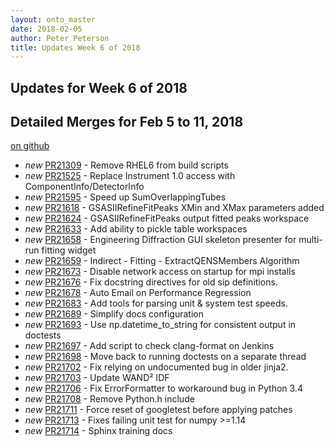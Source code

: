 ```yaml
---
layout: onto_master
date: 2018-02-05
author: Peter Peterson
title: Updates Week 6 of 2018
---
```

Updates for Week 6 of 2018
--------------------------

Detailed Merges for Feb 5 to 11, 2018
-------------------------------------
[on github](https://github.com/mantidproject/mantid/pulls?q=is%3Apr+merged%3A2018-02-06..2018-02-11)

* *new* [PR21309](https://github.com/mantidproject/mantid/pull/21309) - Remove RHEL6 from build scripts
* *new* [PR21525](https://github.com/mantidproject/mantid/pull/21525) - Replace Instrument 1.0 access with ComponentInfo/DetectorInfo
* *new* [PR21595](https://github.com/mantidproject/mantid/pull/21595) - Speed up SumOverlappingTubes
* *new* [PR21618](https://github.com/mantidproject/mantid/pull/21618) - GSASIIRefineFitPeaks XMin and XMax parameters added
* *new* [PR21624](https://github.com/mantidproject/mantid/pull/21624) - GSASIIRefineFitPeaks output fitted peaks workspace
* *new* [PR21633](https://github.com/mantidproject/mantid/pull/21633) - Add ability to pickle table workspaces
* *new* [PR21658](https://github.com/mantidproject/mantid/pull/21658) - Engineering Diffraction GUI skeleton presenter for multi-run fitting widget
* *new* [PR21659](https://github.com/mantidproject/mantid/pull/21659) - Indirect - Fitting - ExtractQENSMembers Algorithm
* *new* [PR21673](https://github.com/mantidproject/mantid/pull/21673) - Disable network access on startup for mpi installs
* *new* [PR21676](https://github.com/mantidproject/mantid/pull/21676) - Fix docstring directives for old sip definitions.
* *new* [PR21678](https://github.com/mantidproject/mantid/pull/21678) - Auto Email on Performance Regression
* *new* [PR21683](https://github.com/mantidproject/mantid/pull/21683) - Add tools for parsing unit & system test speeds.
* *new* [PR21689](https://github.com/mantidproject/mantid/pull/21689) - Simplify docs configuration
* *new* [PR21693](https://github.com/mantidproject/mantid/pull/21693) - Use np.datetime_to_string for consistent output in doctests
* *new* [PR21697](https://github.com/mantidproject/mantid/pull/21697) - Add script to check clang-format on Jenkins
* *new* [PR21698](https://github.com/mantidproject/mantid/pull/21698) - Move back to running doctests on a separate thread
* *new* [PR21702](https://github.com/mantidproject/mantid/pull/21702) - Fix relying on undocumented bug in older jinja2.
* *new* [PR21703](https://github.com/mantidproject/mantid/pull/21703) - Update WAND² IDF
* *new* [PR21706](https://github.com/mantidproject/mantid/pull/21706) - Fix ErrorFormatter to workaround bug in Python 3.4
* *new* [PR21708](https://github.com/mantidproject/mantid/pull/21708) - Remove Python.h include
* *new* [PR21711](https://github.com/mantidproject/mantid/pull/21711) - Force reset of googletest before applying patches
* *new* [PR21713](https://github.com/mantidproject/mantid/pull/21713) - Fixes failing unit test for numpy >=1.14
* *new* [PR21714](https://github.com/mantidproject/mantid/pull/21714) - Sphinx training docs
